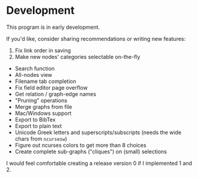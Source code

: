 # Development

This program is in early development.

If you'd like, consider sharing recommendations or writing new features:

 1. Fix link order in saving
 2. Make new nodes' categories selectable on-the-fly
- Search function
- All-nodes view
- Filename tab completion
- Fix field editor page overflow
- Get relation / graph-edge names
- "Pruning" operations
- Merge graphs from file
- Mac/Windows support 
- Export to BibTex
- Export to plain text
- Unicode Greek letters and superscripts/subscripts (needs the wide chars from `ncursesw`)
- Figure out ncurses colors to get more than 8 choices
- Create complete sub-graphs ("cliques") on (small) selections

I would feel comfortable creating a release version 0 if I implemented 1 and 2.